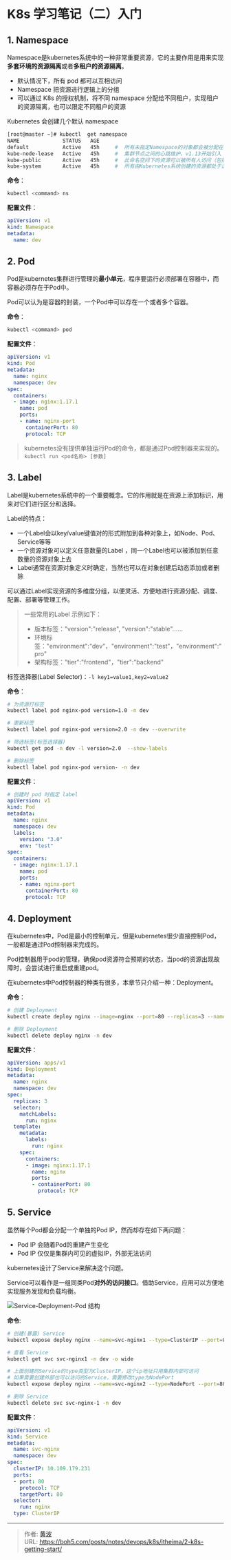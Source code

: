 # K8s 学习笔记（二）入门


## 1. Namespace

Namespace是kubernetes系统中的一种非常重要资源，它的主要作用是用来实现**多套环境的资源隔离**或者**多租户的资源隔离**。

- 默认情况下，所有 pod 都可以互相访问
- Namespace 把资源进行逻辑上的分组
- 可以通过 K8s 的授权机制，将不同 namespace 分配给不同租户，实现租户的资源隔离，也可以限定不同租户的资源

Kubernetes 会创建几个默认 namespace

```bash
[root@master ~]# kubectl  get namespace
NAME              STATUS   AGE
default           Active   45h     #  所有未指定Namespace的对象都会被分配在default命名空间
kube-node-lease   Active   45h     #  集群节点之间的心跳维护，v1.13开始引入
kube-public       Active   45h     #  此命名空间下的资源可以被所有人访问（包括未认证用户）
kube-system       Active   45h     #  所有由Kubernetes系统创建的资源都处于这个命名空间
```

**命令**：

```bash
kubectl <command> ns
```

**配置文件**：
```yaml
apiVersion: v1
kind: Namespace
metadata:
  name: dev
```

## 2. Pod

Pod是kubernetes集群进行管理的**最小单元**，程序要运行必须部署在容器中，而容器必须存在于Pod中。

Pod可以认为是容器的封装，一个Pod中可以存在一个或者多个容器。

**命令**：

```bash
kubectl <command> pod
```

**配置文件**：

```yaml
apiVersion: v1
kind: Pod
metadata:
  name: nginx
  namespace: dev
spec:
  containers:
  - image: nginx:1.17.1
    name: pod
    ports:
    - name: nginx-port
      containerPort: 80
      protocol: TCP
```

> kubernetes没有提供单独运行Pod的命令，都是通过Pod控制器来实现的。
> `kubectl run <pod名称> [参数]`

## 3. Label

Label是kubernetes系统中的一个重要概念。它的作用就是在资源上添加标识，用来对它们进行区分和选择。

Label的特点：

- 一个Label会以key/value键值对的形式附加到各种对象上，如Node、Pod、Service等等
- 一个资源对象可以定义任意数量的Label ，同一个Label也可以被添加到任意数量的资源对象上去
- Label通常在资源对象定义时确定，当然也可以在对象创建后动态添加或者删除

可以通过Label实现资源的多维度分组，以便灵活、方便地进行资源分配、调度、配置、部署等管理工作。

> 一些常用的Label 示例如下：
>
> - 版本标签："version":"release", "version":"stable"......
> - 环境标签："environment":"dev"，"environment":"test"，"environment":"pro"
> - 架构标签："tier":"frontend"，"tier":"backend"

标签选择器(Label Selector)：`-l key1=value1,key2=value2`

**命令**：
```bash
# 为资源打标签
kubectl label pod nginx-pod version=1.0 -n dev

# 更新标签
kubectl label pod nginx-pod version=2.0 -n dev --overwrite

# 筛选标签(标签选择器)
kubectl get pod -n dev -l version=2.0  --show-labels

# 删除标签
kubectl label pod nginx-pod version- -n dev
```

**配置文件**：

```yaml
# 创建时 pod 时指定 label
apiVersion: v1
kind: Pod
metadata:
  name: nginx
  namespace: dev
  labels:
    version: "3.0" 
    env: "test"
spec:
  containers:
  - image: nginx:1.17.1
    name: pod
    ports:
    - name: nginx-port
      containerPort: 80
      protocol: TCP
```

## 4. Deployment

在kubernetes中，Pod是最小的控制单元，但是kubernetes很少直接控制Pod，一般都是通过Pod控制器来完成的。

Pod控制器用于pod的管理，确保pod资源符合预期的状态，当pod的资源出现故障时，会尝试进行重启或重建pod。

在kubernetes中Pod控制器的种类有很多，本章节只介绍一种：Deployment。

**命令**：

```bash
# 创建 Deployment
kubectl create deploy nginx --image=nginx --port=80 --replicas=3 --namespace=dev

# 删除 Deployment
kubectl delete deploy nginx -n dev
```

**配置文件**：

```yaml
apiVersion: apps/v1
kind: Deployment
metadata:
  name: nginx
  namespace: dev
spec:
  replicas: 3
  selector:
    matchLabels:
      run: nginx
  template:
    metadata:
      labels:
        run: nginx
    spec:
      containers:
      - image: nginx:1.17.1
        name: nginx
        ports:
        - containerPort: 80
          protocol: TCP
```

## 5. Service

虽然每个Pod都会分配一个单独的Pod IP，然而却存在如下两问题：

- Pod IP 会随着Pod的重建产生变化
- Pod IP 仅仅是集群内可见的虚拟IP，外部无法访问

kubernetes设计了Service来解决这个问题。

Service可以看作是一组同类Pod**对外的访问接口**。借助Service，应用可以方便地实现服务发现和负载均衡。

![Service-Deployment-Pod 结构](images/image-20200408194716912.png)

**命令**:

```bash
# 创建(暴露) Service
kubectl expose deploy nginx --name=svc-nginx1 --type=ClusterIP --port=80 --target-port=80 -n dev

# 查看 Service
kubectl get svc svc-nginx1 -n dev -o wide

# 上面创建的Service的type类型为ClusterIP，这个ip地址只用集群内部可访问
# 如果需要创建外部也可以访问的Service，需要修改type为NodePort
kubectl expose deploy nginx --name=svc-nginx2 --type=NodePort --port=80 --target-port=80 -n dev

# 删除 Service
kubectl delete svc svc-nginx-1 -n dev 
```

**配置文件**：

```yaml
apiVersion: v1
kind: Service
metadata:
  name: svc-nginx
  namespace: dev
spec:
  clusterIP: 10.109.179.231
  ports:
  - port: 80
    protocol: TCP
    targetPort: 80
  selector:
    run: nginx
  type: ClusterIP
```


---

> 作者: [黄波](https://boh5.com)  
> URL: https://boh5.com/posts/notes/devops/k8s/itheima/2-k8s-getting-start/  


